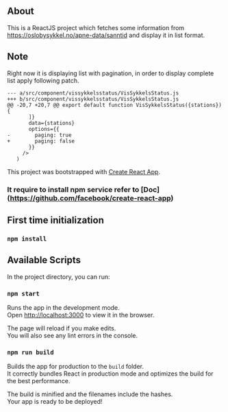 ## About

This is a ReactJS project which fetches some information from https://oslobysykkel.no/apne-data/sanntid
and display it in list format.

## Note

Right now it is displaying list with pagination, in order to display complete list apply following patch.

```
--- a/src/component/vissykkelsstatus/VisSykkelsStatus.js
+++ b/src/component/vissykkelsstatus/VisSykkelsStatus.js
@@ -20,7 +20,7 @@ export default function VisSykkelsStatus({stations}) {
       ]}
       data={stations}
       options={{
-        paging: true
+        paging: false
       }}
     />
   )
```


This project was bootstrapped with [Create React App](https://github.com/facebook/create-react-app).

### It require to install npm service refer to [Doc] (https://github.com/facebook/create-react-app)

## First time initialization

### `npm install`


## Available Scripts

In the project directory, you can run:

### `npm start`

Runs the app in the development mode.<br />
Open [http://localhost:3000](http://localhost:3000) to view it in the browser.

The page will reload if you make edits.<br />
You will also see any lint errors in the console.

### `npm run build`

Builds the app for production to the `build` folder.<br />
It correctly bundles React in production mode and optimizes the build for the best performance.

The build is minified and the filenames include the hashes.<br />
Your app is ready to be deployed!


